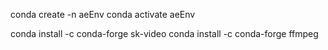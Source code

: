 conda create -n aeEnv
conda activate aeEnv

conda install -c conda-forge sk-video
conda install -c conda-forge ffmpeg